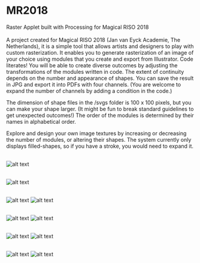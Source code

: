 # MR2018
Raster Applet built with Processing for Magical RISO 2018 </br></br>
A project created for Magical RISO 2018 (Jan van Eyck Academie, The Netherlands), it is a simple tool that allows artists and designers to play with custom rasterization. It enables you to generate rasterization of an image of your choice using modules that you create and export from Illustrator. Code literates! You will be able to create diverse outcomes by adjusting the transformations of the modules written in code. The extent of continuity depends on the number and appearance of shapes. You can save the result in JPG and export it into PDFs with four channels. (You are welcome to expand the number of channels by adding a condition in the code.) </br>

The dimension of shape files in the /svgs folder is 100 x 100 pixels, but you can make your shape larger. (It might be fun to break standard guidelines to get unexpected outcomes!) The order of the modules is determined by their names in alphabetical order. </br>

Explore and design your own image textures by increasing or decreasing the number of modules, or altering their shapes. The system currently only displays filled-shapes, so if you have a stroke, you would need to expand it.</br></br>

![alt text](http://kyuhashim.com/MR2018/raster_00.jpg "Magical RISO 2018") </br></br>

![alt text](http://kyuhashim.com/MR2018/screen.jpg "first screen you will see when you run the program") </br></br>

![alt text](http://kyuhashim.com/MR2018/raster_01_p.jpg "custom modules")
![alt text](http://kyuhashim.com/MR2018/raster_01.gif "the unit size is dictated by mouseX") </br></br>

![alt text](http://kyuhashim.com/MR2018/raster_02_p.jpg "bar modules") 
![alt text](http://kyuhashim.com/MR2018/raster_02.jpg "+ 50% chance of 90 degree rotation") </br></br>

![alt text](http://kyuhashim.com/MR2018/raster_03_p.jpg "custom modules")
![alt text](http://kyuhashim.com/MR2018/raster_03.gif "+ fluroscent green") </br></br>

![alt text](http://kyuhashim.com/MR2018/raster_04_p.jpg "still custom but less number of modules")
![alt text](http://kyuhashim.com/MR2018/raster_04_.gif) </br></br>

